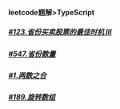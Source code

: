 #### leetcode题解>TypeScript

##### [#123.省份买卖股票的最佳时机 III](./123.md)  
##### [#547.省份数量](./547.md)     
##### [#1.两数之合](./1.md)   
##### [#189.旋转数组](./189.md)